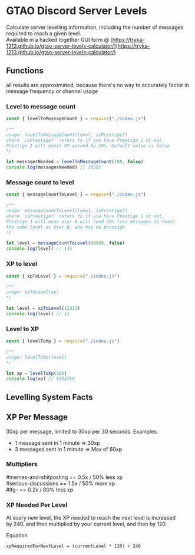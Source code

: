 # GTAO Discord Server Levels
Calculate server levelling information, including the number of messages required to reach a given level.  
Available in a hacked together GUI form @ [https://tryka-1213.github.io/gtao-server-levels-calculator/](https://tryka-1213.github.io/gtao-server-levels-calculator/)

## Functions
all results are approximated, because there's no way to accurately factor in message frequency or channel usage
### Level to message count
```js
const { levelToMessageCount } = require("./index.js")

/**
usage: levelToMessageCount(level, isPrestige?)
where `isPrestige?` refers to if you have Prestige 1 or not.
Prestige 1 will boost XP earned by 20%. Default value is false
*/

let messagesNeeded = levelToMessageCount(100, false)
console.log(messagesNeeded) // 20592
```
### Message count to level
```js
const { messageCountToLevel } = require("./index.js")

/**
usage: messageCountToLevel(level, isPrestige?)
where `isPrestige?` refers to if you have Prestige 1 or not.
Prestige 1 will mean User A will need 20% less messages to reach 
the same level as User B, who has no prestige
*/

let level = messageCountToLevel(38500, false)
console.log(level) // 136
```
### XP to level
```js
const { xpToLevel } = require("./index.js")

/**
usage: xpToLevel(xp)
*/

let level = xpToLevel(12313)
console.log(level) // 12
```
### Level to XP
```js
const { levelToXp } = require("./index.js")

/**
usage: levelToXp(level)
*/

let xp = levelToXp(300)
console.log(xp) // 5453760
```

## Levelling System Facts
## XP Per Message
30xp per message, limited to 30xp per 30 seconds.
Examples:
- 1 message sent in 1 minute => 30xp
- 3 messages sent in 1 minute => Max of 60xp
  
### Multipliers
#memes-and-shitposting == 0.5x / 50% less xp   
#serious-discussions == 1.5x / 50% more xp  
#lfg- == 0.2x / 80% less xp

### XP Needed Per Level
At every new level, the XP needed to reach the next level is increased  
by 240, and then multiplied by your current level, and then by 120.

Equation
```
xpRequiredForNextLevel = (currentLevel * 120) + 240
```
